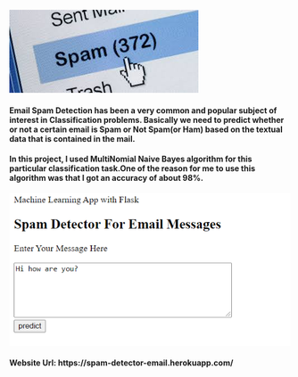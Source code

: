 ![EMail Spam](images.jpg)

<h4> Email Spam Detection has been a very common and popular subject of interest in Classification problems. Basically we need to predict whether or not a certain email is Spam or Not Spam(or Ham) based on the textual data that is contained in the mail.</h4>

<h4> In this project, I used MultiNomial Naive Bayes algorithm for this particular classification task.One of the reason for me to use this algorithm was that I got an accuracy of about 98%. </h4>



![1](1.png)


<h4> Website Url: https://spam-detector-email.herokuapp.com/
